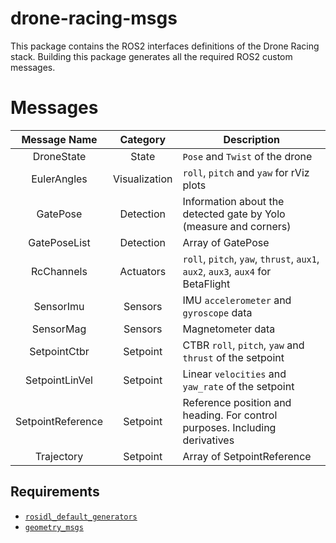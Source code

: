 # drone-racing-msgs

This package contains the ROS2 interfaces definitions of the Drone Racing stack. Building this package generates all the required ROS2 custom messages.

# Messages

| Message Name | Category | Description |
|:---:|:---:|---|
| DroneState | State | `Pose` and `Twist` of the drone |
| EulerAngles | Visualization | `roll`, `pitch` and `yaw` for rViz plots |
| GatePose | Detection | Information about the detected gate by Yolo (measure and corners) |
| GatePoseList | Detection | Array of GatePose |
| RcChannels | Actuators | `roll`, `pitch`, `yaw`, `thrust`, `aux1`, `aux2`, `aux3`, `aux4` for BetaFlight |
| SensorImu | Sensors | IMU `accelerometer` and `gyroscope` data |
| SensorMag | Sensors | Magnetometer data |
| SetpointCtbr | Setpoint | CTBR `roll`, `pitch`, `yaw` and `thrust` of the setpoint |
| SetpointLinVel | Setpoint | Linear `velocities` and `yaw_rate` of the setpoint |
| SetpointReference | Setpoint | Reference position and heading. For control purposes. Including derivatives |
| Trajectory | Setpoint | Array of SetpointReference |

## Requirements
- [`rosidl_default_generators`](https://index.ros.org/p/rosidl_default_generators/github-ros2-rosidl_defaults#humble)
- [`geometry_msgs`](https://index.ros.org/p/geometry_msgs/github-ros2-common_interfaces/#humble)